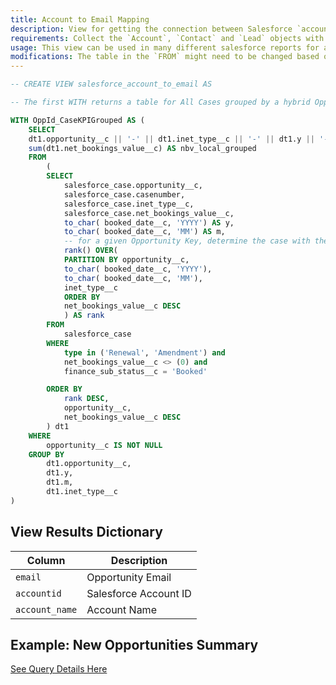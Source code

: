 ```yaml
---
title: Account to Email Mapping
description: View for getting the connection between Salesforce `accountid` to the relevant user `email`.
requirements: Collect the `Account`, `Contact` and `Lead` objects with the Panoply Salesforce data source.
usage: This view can be used in many different salesforce reports for a quick connection between `accountid` and the relevant `email`.
modifications: The table in the `FROM` might need to be changed based on Schema and Destination settings in the data source. Different filters can be added throughout the query, either in the subquery or by adding a `WHERE` clause in the final query.
---
```


```sql
-- CREATE VIEW salesforce_account_to_email AS

-- The first WITH returns a table for All Cases grouped by a hybrid Opportunity Key (Opp ID, iNet Type, Booked Date Year, Booked Date Month)

WITH OppId_CaseKPIGrouped AS (
	SELECT
	dt1.opportunity__c || '-' || dt1.inet_type__c || '-' || dt1.y || '-' || dt1.m AS id,
	sum(dt1.net_bookings_value__c) AS nbv_local_grouped
	FROM
	    (
		SELECT
		    salesforce_case.opportunity__c,
		    salesforce_case.casenumber,
		    salesforce_case.inet_type__c,
		    salesforce_case.net_bookings_value__c,
		    to_char( booked_date__c, 'YYYY') AS y,
		    to_char( booked_date__c, 'MM') AS m,
		    -- for a given Opportunity Key, determine the case with the top rank as determined by highest NBV
		    rank() OVER(     
			PARTITION BY opportunity__c,
			to_char( booked_date__c, 'YYYY'),
			to_char( booked_date__c, 'MM'),
			inet_type__c
			ORDER BY
			net_bookings_value__c DESC
		    ) AS rank
		FROM
		    salesforce_case
		WHERE
		    type in ('Renewal', 'Amendment') and
		    net_bookings_value__c <> (0) and
		    finance_sub_status__c = 'Booked'

		ORDER BY
		    rank DESC,
		    opportunity__c,
		    net_bookings_value__c DESC
	    ) dt1
	WHERE
	    opportunity__c IS NOT NULL
	GROUP BY
	    dt1.opportunity__c,
	    dt1.y,
	    dt1.m,
	    dt1.inet_type__c
)


```

## View Results Dictionary

| Column | Description |
| --- | --- |
| `email`| Opportunity Email |
| `accountid`| Salesforce Account ID |
| `account_name`| Account Name |

## Example: New Opportunities Summary

[See Query Details Here](https://github.com/panoplyio/sql-library/blob/master/salesforce/queries/new_opps_summary.md)
